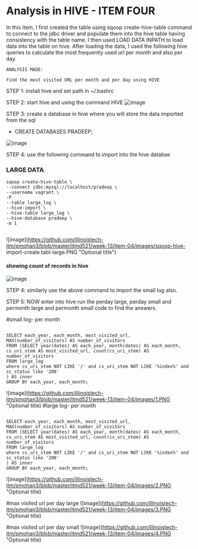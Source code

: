 # Analysis in HIVE - ITEM FOUR

In this item, I first created the table using sqoop create-hive-table command to connect to the jdbc driver and populate them into the hive table having consistency with the table name. I then used LOAD DATA INPATH  to load data into the table on hive. After loading the data, I used the following hive queries to calculate the most frequently used url per month and also per day. 


```
ANALYSIS MADE:

Find the most visited URL per month and per day using HIVE

```

STEP 1: install hive and set path in ~/.bashrc

STEP 2: start hive and using the command HIVE
![image](https://github.com/illinoistech-itm/pmohan3/blob/master/itmd521/week-13/item-04/images/hive.PNG "Optional title")

STEP 3: create a database in hive where you will store the data imported from  the sql


- CREATE DATABASES PRADEEP;

![image](https://github.com/illinoistech-itm/pmohan3/blob/master/itmd521/week-13/item-04/images/create_db.PNG "Optional title")

STEP 4: use the following command to import into the hive databse

### LARGE DATA
```
sqoop create-hive-table \
--connect jdbc:mysql://localhost/pradeep \
--username vagrant \
-P
--table large_log \
--hive-import \
--hive-table large_log \
--hive-database pradeep \
-m 1


```

![image](https://github.com/illinoistech-itm/pmohan3/blob/master/itmd521/week-13/item-04/images/sqoop-hive- import-create tabl-large.PNG "Optional title")

#### showing count of records in hive

![image](https://github.com/illinoistech-itm/pmohan3/blob/master/itmd521/week-13/item-04/images/large_imported.PNG "Optional title")

STEP 4: similarly use the above command to import the small log also.

STEP 5: NOW enter into hive run the perday large, perday small and permonth large and permonth small code to find the answers.

#small log- per month 
```

SELECT each_year, each_month, most_visited_url, MAX(number_of_visitors) AS number_of_visitors
FROM (SELECT year(dates) AS each_year, month(dates) AS each_month, cs_uri_stem AS most_visited_url, count(cs_uri_stem) AS number_of_visitors
FROM large_log
where cs_uri_stem NOT LIKE '/' and cs_uri_stem NOT LIKE '%index%' and sc_status like '200'
) AS inner
GROUP BY each_year, each_month;
```
![image](https://github.com/illinoistech-itm/pmohan3/blob/master/itmd521/week-13/item-04/images/1.PNG "Optional title)
#large log- per month 
```

SELECT each_year, each_month, most_visited_url, MAX(number_of_visitors) AS number_of_visitors
FROM (SELECT year(dates) AS each_year, month(dates) AS each_month, cs_uri_stem AS most_visited_url, count(cs_uri_stem) AS number_of_visitors
FROM large_log
where cs_uri_stem NOT LIKE '/' and cs_uri_stem NOT LIKE '%index%' and sc_status like '200'
) AS inner
GROUP BY each_year, each_month;
```
![image](https://github.com/illinoistech-itm/pmohan3/blob/master/itmd521/week-13/item-04/images/2.PNG "Optional title)

#max visited url per day  large
![image](https://github.com/illinoistech-itm/pmohan3/blob/master/itmd521/week-13/item-04/images/3.PNG "Optional title)

#max visited url per day  small
![image](https://github.com/illinoistech-itm/pmohan3/blob/master/itmd521/week-13/item-04/images/4.PNG "Optional title)


